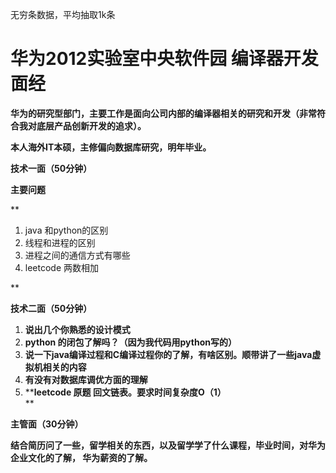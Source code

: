 无穷条数据，平均抽取1k条


# 华为2012实验室中央软件园 编译器开发面经

**华为的研究型部门，主要工作是面向公司内部的编译器相关的研究和开发（非常符合我对底层产品创新开发的追求）。**

**本人海外IT本硕，主修偏向数据库研究，明年毕业。**

**技术一面（50分钟）**

**主要问题**

**

1. java 和python的区别
2. 线程和进程的区别
3. 进程之间的通信方式有哪些
4. leetcode 两数相加

  
**

**技术二面（50分钟）**

1. **说出几个你熟悉的设计模式**
2. **python 的闭包了解吗？（因为我代码用python写的）**
3. **说一下java编译过程和C编译过程你的了解，有啥区别。顺带讲了一些java虚拟机相关的内容**
4. **有没有对数据库调优方面的理解**
5. ****leetcode 原题 回文链表。要求时间复杂度O（1）**  
    **

**主管面（30分钟）**

**结合简历问了一些，留学相关的东西，以及留学学了什么课程，毕业时间，对华为企业文化的了解， 华为薪资的了解。**



